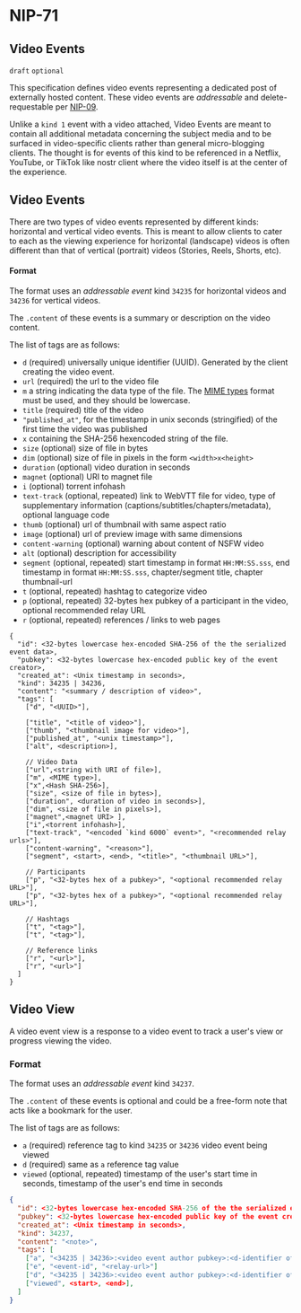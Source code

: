 NIP-71
======

Video Events
------------

`draft` `optional`

This specification defines video events representing a dedicated post of externally hosted content. These video events are _addressable_ and delete-requestable per [NIP-09](09.md).

Unlike a `kind 1` event with a video attached, Video Events are meant to contain all additional metadata concerning the subject media and to be surfaced in video-specific clients rather than general micro-blogging clients. The thought is for events of this kind to be referenced in a Netflix, YouTube, or TikTok like nostr client where the video itself is at the center of the experience.

## Video Events

There are two types of video events represented by different kinds: horizontal and vertical video events. This is meant to allow clients to cater to each as the viewing experience for horizontal (landscape) videos is often different than that of vertical (portrait) videos (Stories, Reels, Shorts, etc).

#### Format

The format uses an _addressable event_ kind `34235` for horizontal videos and `34236` for vertical videos.

The `.content` of these events is a summary or description on the video content.

The list of tags are as follows:
* `d` (required) universally unique identifier (UUID). Generated by the client creating the video event.
* `url` (required) the url to the video file
* `m` a string indicating the data type of the file. The [MIME types](https://developer.mozilla.org/en-US/docs/Web/HTTP/Basics_of_HTTP/MIME_types/Common_types) format must be used, and they should be lowercase.
* `title` (required) title of the video
* `"published_at"`, for the timestamp in unix seconds (stringified) of the first time the video was published
* `x` containing the SHA-256 hexencoded string of the file.
* `size` (optional) size of file in bytes
* `dim` (optional) size of file in pixels in the form `<width>x<height>`
* `duration` (optional) video duration in seconds
* `magnet` (optional) URI to magnet file
* `i` (optional) torrent infohash
* `text-track` (optional, repeated) link to WebVTT file for video, type of supplementary information (captions/subtitles/chapters/metadata), optional language code
* `thumb` (optional) url of thumbnail with same aspect ratio
* `image` (optional) url of preview image with same dimensions
* `content-warning` (optional) warning about content of NSFW video
* `alt` (optional) description for accessibility
* `segment` (optional, repeated) start timestamp in format `HH:MM:SS.sss`, end timestamp in format `HH:MM:SS.sss`, chapter/segment title, chapter thumbnail-url
* `t` (optional, repeated) hashtag to categorize video
* `p` (optional, repeated) 32-bytes hex pubkey of a participant in the video, optional recommended relay URL
* `r` (optional, repeated) references / links to web pages

```jsonc
{
  "id": <32-bytes lowercase hex-encoded SHA-256 of the the serialized event data>,
  "pubkey": <32-bytes lowercase hex-encoded public key of the event creator>,
  "created_at": <Unix timestamp in seconds>,
  "kind": 34235 | 34236,
  "content": "<summary / description of video>",
  "tags": [
    ["d", "<UUID>"],

    ["title", "<title of video>"],
    ["thumb", "<thumbnail image for video>"],
    ["published_at", "<unix timestamp>"],
    ["alt", <description>],

    // Video Data
    ["url",<string with URI of file>],
    ["m", <MIME type>],
    ["x",<Hash SHA-256>],
    ["size", <size of file in bytes>],
    ["duration", <duration of video in seconds>],
    ["dim", <size of file in pixels>],
    ["magnet",<magnet URI> ],
    ["i",<torrent infohash>],
    ["text-track", "<encoded `kind 6000` event>", "<recommended relay urls>"],
    ["content-warning", "<reason>"],
    ["segment", <start>, <end>, "<title>", "<thumbnail URL>"],

    // Participants
    ["p", "<32-bytes hex of a pubkey>", "<optional recommended relay URL>"],
    ["p", "<32-bytes hex of a pubkey>", "<optional recommended relay URL>"],

    // Hashtags
    ["t", "<tag>"],
    ["t", "<tag>"],

    // Reference links
    ["r", "<url>"],
    ["r", "<url>"]
  ]
}
```

## Video View

A video event view is a response to a video event to track a user's view or progress viewing the video.

### Format

The format uses an _addressable event_ kind `34237`.

The `.content` of these events is optional and could be a free-form note that acts like a bookmark for the user.

The list of tags are as follows:
* `a` (required) reference tag to kind `34235` or `34236` video event being viewed
* `d` (required) same as `a` reference tag value
* `viewed` (optional, repeated) timestamp of the user's start time in seconds, timestamp of the user's end time in seconds


```json
{
  "id": <32-bytes lowercase hex-encoded SHA-256 of the the serialized event data>,
  "pubkey": <32-bytes lowercase hex-encoded public key of the event creator>,
  "created_at": <Unix timestamp in seconds>,
  "kind": 34237,
  "content": "<note>",
  "tags": [
    ["a", "<34235 | 34236>:<video event author pubkey>:<d-identifier of video event>", "<optional relay url>"],
    ["e", "<event-id", "<relay-url>"]
    ["d", "<34235 | 34236>:<video event author pubkey>:<d-identifier of video event>"],
    ["viewed", <start>, <end>],
  ]
}
```
